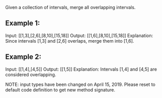 Given a collection of intervals, merge all overlapping intervals.

## Example 1: ##

Input: [[1,3],[2,6],[8,10],[15,18]]
Output: [[1,6],[8,10],[15,18]]
Explanation: Since intervals [1,3] and [2,6] overlaps, merge them into [1,6].

## Example 2: ##

Input: [[1,4],[4,5]]
Output: [[1,5]]
Explanation: Intervals [1,4] and [4,5] are considered overlapping.


NOTE: input types have been changed on April 15, 2019. Please reset to default code definition to get new method signature.
